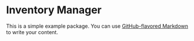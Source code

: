 # Inventory Manager

This is a simple example package. You can use
[GitHub-flavored Markdown](https://guides.github.com/features/mastering-markdown/)
to write your content.